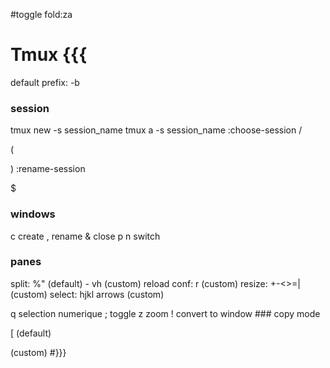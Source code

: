 #toggle fold:za
# Tmux {{{

default prefix: <C>-b

###  session
tmux new -s session_name
tmux a -s session_name
:choose-session / <p>( <p>)
:rename-session <p>$

### windows
c create
, rename
& close
p n <number> switch

### panes
split: %" (default) - vh (custom)
reload conf: r (custom)
resize: +-<>=| (custom)
select: hjkl arrows (custom)
<p>q selection numerique
; toggle
z zoom
! convert to window
### copy mode
<p>[ (default) <p><Esc> (custom)
#}}}

